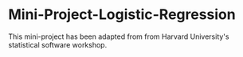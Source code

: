 # Mini-Project-Logistic-Regression


This mini-project has been adapted from from Harvard University's statistical software workshop.
